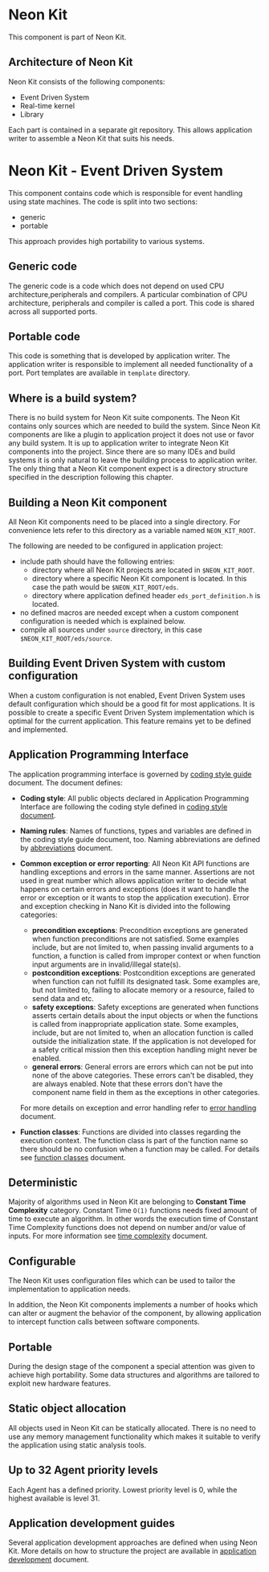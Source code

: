 # Neon Kit

This component is part of Neon Kit.

## Architecture of Neon Kit

Neon Kit consists of the following components:
- Event Driven System
- Real-time kernel
- Library

Each part is contained in a separate git repository. This allows application writer to assemble a 
Neon Kit that suits his needs.

# Neon Kit - Event Driven System

This component contains code which is responsible for event handling using state machines. The code 
is split into two sections:
- generic
- portable

This approach provides high portability to various systems.

## Generic code

The generic code is a code which does not depend on used CPU architecture,peripherals and compilers. 
A particular combination of CPU architecture, peripherals and compiler is called a port. This code 
is shared across all supported ports.

## Portable code

This code is something that is developed by application writer. The application writer is 
responsible to implement all needed functionality of a port. Port templates are available in 
`template` directory.

## Where is a build system?

There is no build system for Neon Kit suite components. The Neon Kit contains only sources which are 
needed to build the system. Since Neon Kit components are like a plugin to application project it 
does not use or favor any build system. It is up to application writer to integrate Neon Kit 
components into the project. Since there are so many IDEs and build systems it is only natural to 
leave the building process to application writer. The only thing that a Neon Kit component expect is
a directory structure specified in the description following this chapter.

## Building a Neon Kit component

All Neon Kit components need to be placed into a single directory. For convenience lets refer to
this directory as a variable named `NEON_KIT_ROOT`.

The following are needed to be configured in application project:
- include path should have the following entries:
  - directory where all Neon Kit projects are located in `$NEON_KIT_ROOT`.
  - directory where a specific Neon Kit component is located. In this case the path would be 
    `$NEON_KIT_ROOT/eds`.
  - directory where application defined header `eds_port_definition.h` is located.
- no defined macros are needed except when a custom component configuration is needed which is 
  explained below.
- compile all sources under `source` directory, in this case `$NEON_KIT_ROOT/eds/source`.

## Building Event Driven System with custom configuration

When a custom configuration is not enabled, Event Driven System uses default configuration which 
should be a good fit for most applications. It is possible to create a specific Event Driven System
implementation which is optimal for the current application. This feature remains yet to be defined 
and implemented.

## Application Programming Interface

The application programming interface is governed by 
[coding style guide](documentation/nk_devel_coding_style.md) document. The document defines:

- __Coding style__: All public objects declared in Application Programming Interface are following
  the coding style defined in [coding style document](documentation/nk_devel_coding_style.md).
- __Naming rules__: Names of functions, types and variables are defined in the coding style guide
  document, too. Naming abbreviations are defined by [abbreviations](documentation/abbreviations.md) 
  document.
- __Common exception or error reporting__: All Neon Kit API functions are handling exceptions and
  errors in the same manner. Assertions are not used in great number which allows application writer 
  to decide what happens on certain errors and exceptions (does it want to handle the error or 
  exception or it wants to stop the application execution). Error and exception checking in Nano Kit
  is divided into the following categories:
  - __precondition exceptions__: Precondition exceptions are generated when function preconditions 
    are not satisfied. Some examples include, but are not limited to, when passing invalid arguments 
    to a function, a function is called from improper context or when function input arguments are 
    in invalid/illegal state(s). 
  - __postcondition exceptions__: Postcondition exceptions are generated when function can not 
    fulfill its designated task. Some examples are, but not limited to, failing to allocate memory 
    or a resource, failed to send data and etc.
  - __safety exceptions__: Safety exceptions are generated when functions asserts certain details 
    about the input objects or when the functions is called from inappropriate application state. 
    Some examples, include, but are not limited to, when an allocation function is called outside 
    the initialization state. If the application is not developed for a safety critical mission then 
    this exception handling might never be enabled. 
  - __general errors__: General errors are errors which can not be put into none of the above 
    categories. These errors can't be disabled, they are always enabled. Note that these errors 
    don't have the component name field in them as the exceptions in other categories.

  For more details on exception and error handling refer to 
  [error handling](documentation/error_handling.md) document.
- __Function classes__: Functions are divided into classes regarding the execution context. The
  function class is part of the function name so there should be no confusion when a function may
  be called. For details see [function classes](documentation/function_classes.md) document.

## Deterministic

Majority of algorithms used in Neon Kit are belonging to **Constant Time Complexity** category. 
Constant Time `O(1)` functions needs fixed amount of time to execute an algorithm. In other words 
the execution time of Constant Time Complexity functions does not depend on number and/or value of 
inputs. For more information see [time complexity](documentation/time_complexity.md) document.

## Configurable

The Neon Kit uses configuration files which can be used to tailor the implementation to application 
needs.

In addition, the Neon Kit components implements a number of hooks which can alter or augment the 
behavior of the component, by allowing application to intercept function calls between software 
components.

## Portable

During the design stage of the component a special attention was given to achieve high portability. 
Some data structures and algorithms are tailored to exploit new hardware features.

## Static object allocation
All objects used in Neon Kit can be statically allocated. There is no need to use any memory 
management functionality which makes it suitable to verify the application using static analysis 
tools.

## Up to 32 Agent priority levels
Each Agent has a defined priority. Lowest priority level is 0, while the highest available is level 
31.

## Application development guides

Several application development approaches are defined when using Neon Kit. More details on how
to structure the project are available in 
[application development](documentation/application_development.md) document. 


